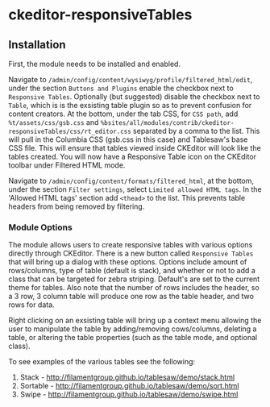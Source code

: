 # ckeditor-responsiveTables

## Installation

First, the module needs to be installed and enabled.

Navigate to `/admin/config/content/wysiwyg/profile/filtered_html/edit`, under the section `Buttons and Plugins` enable the checkbox next to `Responsive Tables`. Optionally (but suggested) disable the checkbox next to `Table`, which is is the exsisting 
table plugin so as to prevent confusion for content creators. 
At the bottom, under the tab CSS, for `CSS path`, add
`%t/assets/css/gsb.css` and `%bsites/all/modules/contrib/ckeditor-responsiveTables/css/rt_editor.css` separated by a comma to the list. This will pull in the Columbia CSS (gsb.css in this case) and Tablesaw's base CSS file.
 This will ensure that tables viewed inside CKEditor will look like the tables created. You will
now have a Responsive Table icon on the CKEditor toolbar under Filtered HTML mode.

Navigate to `/admin/config/content/formats/filtered_html`, at the bottom, under the section `Filter settings`, select `Limited allowed HTML tags`.
In the 'Allowed HTML tags' section add `<thead>` to the list. This prevents table headers from being removed by filtering. 

### Module Options

The module allows users to create responsive tables with various options directly through CKEditor. There is a new button called `Responsive Tables` that will bring up a dialog with
these options. Options include amount of rows/columns, type of table (default is stack), and whether or not to add a class that can be targeted for zebra striping.
Default's are set to the current theme for tables. Also note that the number of rows includes the header, so a 3 row, 3 column table will produce one row as the table header, and two rows for data.

Right clicking on an exsisting table will bring up a context menu allowing the user to manipulate the table by adding/removing cows/columns, deleting a table, or altering the table properties (such as the table mode, and optional class).

To see examples of the various tables see the following:

1. Stack    - http://filamentgroup.github.io/tablesaw/demo/stack.html
2. Sortable - http://filamentgroup.github.io/tablesaw/demo/sort.html
3. Swipe    - http://filamentgroup.github.io/tablesaw/demo/swipe.html
